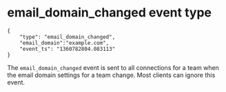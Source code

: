 # email\_domain_changed event type

	{
		"type": "email_domain_changed",
		"email_domain":"example.com",
		"event_ts": "1360782804.083113"
	}

The `email_domain_changed` event is sent to all connections for a team when
the email domain settings for a team change. Most clients can ignore this
event.
